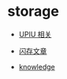 # storage

- [UPIU 相关](./files/20220928_01.md)

- [闪存文章](./files/20230829_01.md)

- [knowledge](./files/20230415_01.md)



